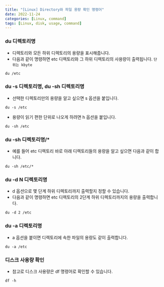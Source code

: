 ```yaml
---
title: "[Linux] Directory와 파일 용량 확인 명령어"
date: 2022-11-24
categories: [Linux, command]
tags: [Linux, disk, usage, command]
---
```


### du 디렉토리명
- 디렉토리와 모든 하위 디렉토리의 용량을 표시해줍니다.
- 다음과 같이 명령하면 etc 디렉토리와 그 하위 디렉토리의 사용량이 출력됩니다. `단위는 kbyte`
```terminal
du /etc
```

### du -s 디렉토리명, du -sh 디렉토리명
- 선택한 디렉토리만의 용량을 알고 싶으면 s 옵션을 붙입니다.
```terminal
du -s /etc
```
- 용량이 읽기 편한 단위로 나오게 하려면 h 옵션을 붙입니다.
```terminal
du -sh /etc
```

### du -sh 디렉토리명/*
- 예를 들어 etc 디렉토리 바로 아래 디렉토리들의 용량을 알고 싶으면 다음과 같이 합니다.
```terminal
du -sh /etc/*
```

### du -d N 디렉토리명
- d 옵션으로 몇 단계 하위 디렉토리까지 출력할지 정할 수 있습니다.
- 다음과 같이 명령하면 etc 디렉토리의 2단계 하위 디렉토리까지의 용량을 출력합니다.
```terminal
du -d 2 /etc
```

### du -a 디렉토리명
- a 옵션을 붙이면 디렉토리에 속한 파일의 용량도 같이 출력합니다.
```terminal
du -a /etc
```

### 디스크 사용량 확인
- 참고로 디스크 사용량은 df 명령어로 확인할 수 있습니다.
```terminal
df -h
```